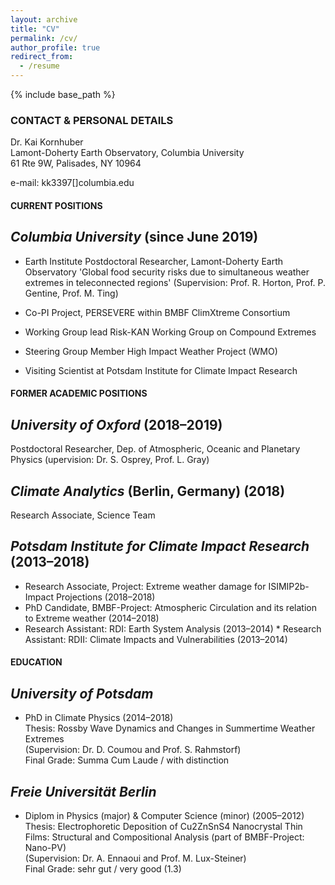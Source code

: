 ```yaml
---
layout: archive
title: "CV"
permalink: /cv/
author_profile: true
redirect_from:
  - /resume
---
```


{% include base_path %}
### CONTACT & PERSONAL DETAILS	
Dr. Kai Kornhuber  
Lamont-Doherty Earth Observatory, Columbia University   
61 Rte 9W, Palisades, NY 10964

e-mail: kk3397[]columbia.edu 

#### CURRENT POSITIONS	
## _Columbia University_ (since June 2019)
* Earth Institute Postdoctoral Researcher, Lamont-Doherty Earth Observatory
'Global food security risks due to simultaneous weather extremes in teleconnected regions'
(Supervision: Prof. R. Horton, Prof. P. Gentine, Prof. M. Ting)

* Co-PI Project, PERSEVERE within BMBF ClimXtreme Consortium
* Working Group lead Risk-KAN Working Group on Compound Extremes
* Steering Group Member High Impact Weather Project (WMO)
* Visiting Scientist at Potsdam Institute for Climate Impact Research

#### FORMER ACADEMIC POSITIONS
## _University of Oxford_  (2018–2019)
Postdoctoral Researcher, Dep. of Atmospheric, Oceanic and Planetary Physics
(upervision: Dr. S. Osprey, Prof. L. Gray)

## _Climate Analytics_ (Berlin, Germany) (2018)
Research Associate, Science Team 

## _Potsdam Institute for Climate Impact Research_ (2013–2018)
* Research Associate, Project: Extreme weather damage for ISIMIP2b-Impact Projections (2018–2018)                                                                                                                                                                                                                                        
* PhD Candidate, BMBF-Project: Atmospheric Circulation and its relation to Extreme weather (2014–2018)                                                                                                        
* Research Assistant: RDI: Earth System Analysis                               (2013–2014)                                                                                                                                                                            * Research Assistant: RDII: Climate Impacts and Vulnerabilities                (2013–2014)

#### EDUCATION
## _University of Potsdam_ 

* PhD in Climate Physics (2014–2018)  
Thesis: Rossby Wave Dynamics and Changes in Summertime Weather Extremes   
(Supervision: Dr. D. Coumou and Prof. S. Rahmstorf)   
Final Grade: Summa Cum Laude / with distinction   

## _Freie Universität Berlin_ 

* Diplom in Physics (major) & Computer Science (minor)   (2005–2012)                                 
Thesis: Electrophoretic Deposition of Cu2ZnSnS4 Nanocrystal Thin Films:  Structural and Compositional Analysis (part of BMBF-Project: Nano-PV)   
(Supervision: Dr. A. Ennaoui and Prof. M. Lux-Steiner)   
Final Grade: sehr gut / very good (1.3)   

                                      
